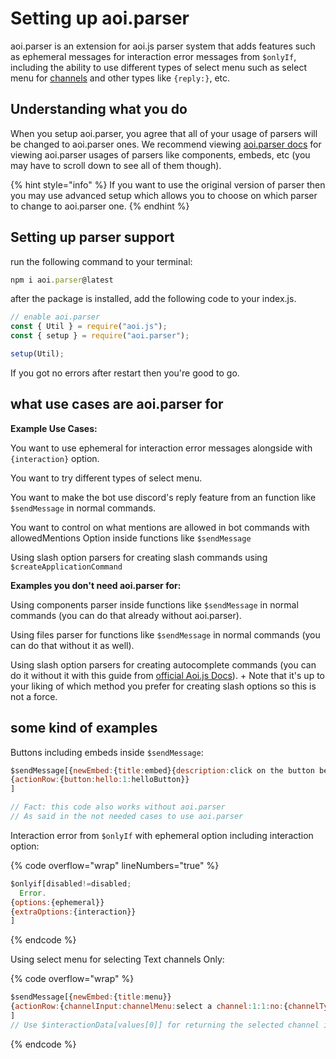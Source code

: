 # Setting up aoi.parser

aoi.parser is an extension for aoi.js parser system that adds features such as ephemeral messages for interaction error messages from `$onlyIf`, including the ability to use different types of select menu such as select menu for [channels](https://aoi-parser.vercel.app/documentation/parsers/component#channelinput) and other types like `{reply:}`, etc.

## Understanding what you do

When you setup aoi.parser, you agree that all of your usage of parsers will be changed to aoi.parser ones. We recommend viewing [aoi.parser docs](https://aoi-parser.vercel.app/documentation/parsers/embed) for viewing aoi.parser usages of parsers like components, embeds, etc (you may have to scroll down to see all of them though).

{% hint style="info" %}
If you want to use the original version of parser then you may use advanced setup which allows you to choose on which parser to change to aoi.parser one.
{% endhint %}

## Setting up parser support

run the following command to your terminal:

```javascript
npm i aoi.parser@latest
```

after the package is installed, add the following code to your index.js.

```javascript
// enable aoi.parser
const { Util } = require("aoi.js");
const { setup } = require("aoi.parser");

setup(Util);
```

If you got no errors after restart then you're good to go.

## what use cases are aoi.parser for

**Example Use Cases:**

You want to use ephemeral for interaction error messages alongside with `{interaction}` option.

You want to try different types of select menu.

You want to make the bot use discord's reply feature from an function like `$sendMessage` in normal commands.

You want to control on what mentions are allowed in bot commands with allowedMentions Option inside functions like `$sendMessage`

Using slash option parsers for creating slash commands using `$createApplicationCommand`

**Examples you don't need aoi.parser for:**

Using components parser inside functions like `$sendMessage` in normal commands (you can do that already without aoi.parser).

Using files parser for functions like `$sendMessage` in normal commands (you can do that without it as well).

Using slash option parsers for creating autocomplete commands (you can do it without it with this guide from [official Aoi.js Docs](https://aoi.js.org/docs/guides/interactioncommands#autocompleterespond-functions--examples)). + Note that it's up to your liking of which method you prefer for creating slash options so this is not a force.

&#x20;

## some kind of examples

Buttons including embeds inside `$sendMessage`: &#x20;

```javascript
$sendMessage[{newEmbed:{title:embed}{description:click on the button below}}
{actionRow:{button:hello:1:helloButton}}
]

// Fact: this code also works without aoi.parser 
// As said in the not needed cases to use aoi.parser
```

Interaction error from `$onlyIf` with ephemeral option including interaction option:

{% code overflow="wrap" lineNumbers="true" %}
```javascript
$onlyif[disabled!=disabled;
  Error.
{options:{ephemeral}}
{extraOptions:{interaction}}
]
```
{% endcode %}

Using select menu for selecting Text channels Only:

{% code overflow="wrap" %}
```javascript
$sendMessage[{newEmbed:{title:menu}}
{actionRow:{channelInput:channelMenu:select a channel:1:1:no:{channelType:0}}}
]
// Use $interactionData[values[0]] for returning the selected channel id from the select menu when responding to select menu for channels in an interaction cmd.

```
{% endcode %}
